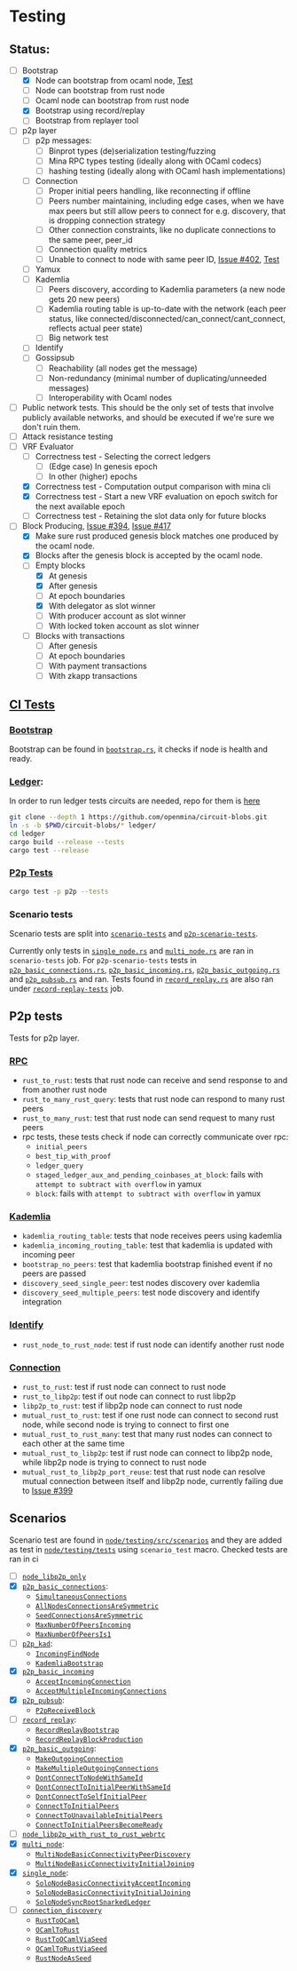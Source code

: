 # Testing

## Status:

- [ ] Bootstrap
    - [x] Node can bootstrap from ocaml node, [Test](#bootstrap)
    - [ ] Node can bootstrap from rust node
    - [ ] Ocaml node can bootstrap from rust node
    - [x] Bootstrap using record/replay
    - [ ] Bootstrap from replayer tool
- [ ] p2p layer
    - [ ] p2p messages:
        - [ ] Binprot types (de)serialization testing/fuzzing
        - [ ] Mina RPC types testing (ideally along with OCaml codecs)
        - [ ] hashing testing (ideally along with OCaml hash implementations)
    - [ ] Connection
        - [ ] Proper initial peers handling, like reconnecting if offline
        - [ ] Peers number maintaining, including edge cases, when we have max peers but still allow peers to connect for e.g. discovery, that is dropping connection strategy
        - [ ] Other connection constraints, like no duplicate connections to the same peer, peer_id
        - [ ] Connection quality metrics
        - [ ] Unable to connect to node with same peer ID, [Issue #402](https://github.com/openmina/openmina/issues/402), [Test](node/testing/src/scenarios/p2p/basic_outgoing_connections.rs?plain=1#L129)
    - [ ] Yamux
    - [ ] Kademlia
        - [ ] Peers discovery, according to Kademlia parameters (a new node gets 20 new peers)
        - [ ] Kademlia routing table is up-to-date with the network (each peer status, like connected/disconnected/can_connect/cant_connect, reflects actual peer state)
        - [ ] Big network test
    - [ ] Identify
    - [ ] Gossipsub
        - [ ] Reachability (all nodes get the message)
        - [ ] Non-redundancy (minimal number of duplicating/unneeded messages)
        - [ ] Interoperability with Ocaml nodes
- [ ] Public network tests. This should be the only set of tests that involve publicly  available networks, and should be executed if we're sure we don't ruin them.
- [ ] Attack resistance testing
- [ ] VRF Evaluator
    - [ ] Correctness test - Selecting the correct ledgers
        - [ ] (Edge case) In genesis epoch
        - [ ] In other (higher) epochs
    - [x] Correctness test - Computation output comparison with mina cli
    - [x] Correctness test - Start a new VRF evaluation on epoch switch for the next available epoch
    - [ ] Correctness test - Retaining the slot data only for future blocks
- [ ] Block Producing, [Issue #394](https://github.com/openmina/openmina/issues/394), [Issue #417](https://github.com/openmina/openmina/issues/417)
    - [x] Make sure rust produced genesis block matches one produced by the ocaml node.
    - [x] Blocks after the genesis block is accepted by the ocaml node.
    - [ ] Empty blocks
        - [x] At genesis
        - [x] After genesis
        - [ ] At epoch boundaries
        - [x] With delegator as slot winner
        - [ ] With producer account as slot winner
        - [ ] With locked token account as slot winner
    - [ ] Blocks with transactions
        - [ ] After genesis
        - [ ] At epoch boundaries
        - [ ] With payment transactions
        - [ ] With zkapp transactions

## [CI Tests](.github/workflows/ci.yaml)

### [Bootstrap](.github/workflows/ci.yaml?plain=1#L323)

Bootstrap can be found in [`bootstrap.rs`](cli/tests/bootstrap.rs), it checks if node is health and ready.

### [Ledger](.github/workflows/ci.yaml?plain=1#L14):

In order to run ledger tests circuits are needed, repo for them is [here](https://github.com/openmina/circuit-blobs.git)

```sh
git clone --depth 1 https://github.com/openmina/circuit-blobs.git
ln -s -b $PWD/circuit-blobs/* ledger/
cd ledger
cargo build --release --tests
cargo test --release
```

### [P2p Tests](.github/workflows/ci.yaml?plain=1#L43)

```sh
cargo test -p p2p --tests
```

### Scenario tests

Scenario tests are split into [`scenario-tests`](.github/workflows/ci.yaml?plain=1#L250) and [`p2p-scenario-tests`](.github/workflows/ci.yaml?plain=1#L200).

Currently only tests in [`single_node.rs`](node/testing/tests/single_node.rs) and [`multi_node.rs`](node/testing/tests/multi_node.rs) are ran in `scenario-tests` job. For `p2p-scenario-tests` tests in [`p2p_basic_connections.rs`](node/testing/tests/p2p_basic_connections.rs), [`p2p_basic_incoming.rs`](node/testing/tests/p2p_basic_incoming.rs), [`p2p_basic_outgoing.rs`](node/testing/tests/p2p_basic_outgoing.rs) and [`p2p_pubsub.rs`](node/testing/tests/p2p_pubsub.rs) and ran. Tests found in [`record_replay.rs`](node/testing/tests/record_replay.rs) are also ran under [`record-replay-tests`](.github/workflows/ci.yaml?plain=1#L290) job.

## P2p tests

Tests for p2p layer.

### [RPC](p2p/tests/rpc.rs)

* `rust_to_rust`: tests that rust node can receive and send response to and from another rust node 
* `rust_to_many_rust_query`: tests that rust node can respond to many rust peers
* `rust_to_many_rust`: test that rust node can send request to many rust peers
* rpc tests, these tests check if node can correctly communicate over rpc:
    * `initial_peers`
    * `best_tip_with_proof`
    * `ledger_query`
    * `staged_ledger_aux_and_pending_coinbases_at_block`: fails with `attempt to subtract with overflow` in yamux
    * `block`: fails with `attempt to subtract with overflow` in yamux

### [Kademlia](p2p/tests/kademlia.rs)

* `kademlia_routing_table`: tests that node receives peers using kademlia
* `kademlia_incoming_routing_table`: test that kademlia is updated with incoming peer
* `bootstrap_no_peers`: test that kademlia bootstrap finished event if no peers are passed
* `discovery_seed_single_peer`: test nodes discovery over kademlia
* `discovery_seed_multiple_peers`: test node discovery and identify integration

### [Identify](p2p/tests/identify.rs)

* `rust_node_to_rust_node`: test if rust node can identify another rust node

### [Connection](p2p/tests/connection.rs)

* `rust_to_rust`: test if rust node can connect to rust node
* `rust_to_libp2p`: test if out node can connect to rust libp2p
* `libp2p_to_rust`: test if libp2p node can connect to rust node
* `mutual_rust_to_rust`: test if one rust node can connect to  second rust node, while second node is trying to connect to first one
* `mutual_rust_to_rust_many`: test that many rust nodes can connect to each other at the same time
* `mutual_rust_to_libp2p`: test if rust node can connect to libp2p node, while libp2p node is trying to connect to rust node
* `mutual_rust_to_libp2p_port_reuse`: test that rust node can resolve mutual connection between itself and libp2p node, currently failing due to [Issue #399](https://github.com/openmina/openmina/issues/399)

## Scenarios

Scenario test are found in [`node/testing/src/scenarios`](./node/testing/src/scenarios) and they are added as test in [`node/testing/tests`](./node/testing/tests) using `scenario_test` macro. Checked tests are ran in ci

- [ ] [`node_libp2p_only`](./node/testing/tests/node_libp2p_only.rs)
- [x] [`p2p_basic_connections`](./node/testing/tests/p2p_basic_connections.rs):
    - [`SimultaneousConnections`](./node/testing/src/scenarios/p2p/basic_connection_handling.rs?plain=1#L23)
    - [`AllNodesConnectionsAreSymmetric`](./node/testing/src/scenarios/p2p/basic_connection_handling.rs?plain=1#L88)
    - [`SeedConnectionsAreSymmetric`](./node/testing/src/scenarios/p2p/basic_connection_handling.rs?plain=1#L151)
    - [`MaxNumberOfPeersIncoming`](./node/testing/src/scenarios/p2p/basic_connection_handling.rs?plain=1#L196)
    - [`MaxNumberOfPeersIs1`](./node/testing/src/scenarios/p2p/basic_connection_handling.rs?plain=1#L275)
- [ ] [`p2p_kad`](./node/testing/tests/p2p_kad.rs):
    - [`IncomingFindNode`](./node/testing/src/scenarios/p2p/kademlia.rs?plain=1#L27)
    - [`KademliaBootstrap`](./node/testing/src/scenarios/p2p/kademlia.rs?plain=1#L119)
- [x] [`p2p_basic_incoming`](./node/testing/tests/p2p_basic_incoming.rs)
    - [`AcceptIncomingConnection`](./node/testing/src/scenarios/p2p/basic_incoming_connections.rs?plain=1#L13)
    - [`AcceptMultipleIncomingConnections`](./node/testing/src/scenarios/p2p/basic_incoming_connections.rs?plain=1#L66)
- [x] [`p2p_pubsub`](./node/testing/tests/p2p_pubsub.rs):
    - [`P2pReceiveBlock`](./node/testing/src/scenarios/p2p/pubsub.rs)
- [ ] [`record_replay`](./node/testing/tests/record_replay.rs):
    - [`RecordReplayBootstrap`](./node/testing/src/scenarios/record_replay/bootstrap.rs)
    - [`RecordReplayBlockProduction`](./node/testing/src/scenarios/record_replay/block_production.rs)
- [x] [`p2p_basic_outgoing`](./node/testing/tests/p2p_basic_outgoing.rs):
    - [`MakeOutgoingConnection`](./node/testing/src/scenarios/p2p/basic_outgoing_connections.rs?plain=1#L34)
    - [`MakeMultipleOutgoingConnections`](./node/testing/src/scenarios/p2p/basic_outgoing_connections.rs?plain=1#L76)
    - [`DontConnectToNodeWithSameId`](./node/testing/src/scenarios/p2p/basic_outgoing_connections.rs?plain=1#L129)
    - [`DontConnectToInitialPeerWithSameId`](./node/testing/src/scenarios/p2p/basic_outgoing_connections.rs?plain=1#L208)
    - [`DontConnectToSelfInitialPeer`](./node/testing/src/scenarios/p2p/basic_outgoing_connections.rs?plain=1#L170)
    - [`ConnectToInitialPeers`](./node/testing/src/scenarios/p2p/basic_outgoing_connections.rs?plain=1#L244)
    - [`ConnectToUnavailableInitialPeers`](./node/testing/src/scenarios/p2p/basic_outgoing_connections.rs?plain=1#L363)
    - [`ConnectToInitialPeersBecomeReady`](./node/testing/src/scenarios/p2p/basic_outgoing_connections.rs?plain=1#L301)
- [ ] [`node_libp2p_with_rust_to_rust_webrtc`](./node/testing/tests/node_libp2p_with_rust_to_rust_webrtc.rs)
- [x] [`multi_node`](./node/testing/tests/multi_node.rs):
    - [`MultiNodeBasicConnectivityPeerDiscovery`](./node/testing/src/scenarios/multi_node/basic_connectivity_peer_discovery.rs)
    - [`MultiNodeBasicConnectivityInitialJoining`](./node/testing/src/scenarios/multi_node/basic_connectivity_initial_joining.rs)
- [x] [`single_node`](./node/testing/tests/single_node.rs):
    - [`SoloNodeBasicConnectivityAcceptIncoming`](./node/testing/src/scenarios/solo_node/basic_connectivity_accept_incoming.rs)
    - [`SoloNodeBasicConnectivityInitialJoining`](./node/testing/src/scenarios/solo_node/basic_connectivity_initial_joining.rs)
    - [`SoloNodeSyncRootSnarkedLedger`](./node/testing/src/scenarios/solo_node/sync_root_snarked_ledger.rs)
- [ ] [`connection_discovery`](./node/testing/tests/connection_discovery.rs)
    - [`RustToOCaml`](./node/testing/src/scenarios/multi_node/connection_discovery.rs?plain=1#L169)
    - [`OCamlToRust`](./node/testing/src/scenarios/multi_node/connection_discovery.rs?plain=1#L117)
    - [`RustToOCamlViaSeed`](./node/testing/src/scenarios/multi_node/connection_discovery.rs?plain=1#L351)
    - [`OCamlToRustViaSeed`](./node/testing/src/scenarios/multi_node/connection_discovery.rs?plain=1#L246)
    - [`RustNodeAsSeed`](./node/testing/src/scenarios/multi_node/connection_discovery.rs?plain=1#L20)